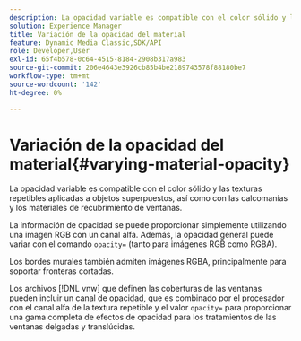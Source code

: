 ```yaml
---
description: La opacidad variable es compatible con el color sólido y las texturas repetibles aplicadas a objetos superpuestos, así como con las calcomanías y los materiales de recubrimiento de ventanas.
solution: Experience Manager
title: Variación de la opacidad del material
feature: Dynamic Media Classic,SDK/API
role: Developer,User
exl-id: 65f4b578-0c64-4515-8184-2908b317a983
source-git-commit: 206e4643e3926cb85b4be2189743578f88180be7
workflow-type: tm+mt
source-wordcount: '142'
ht-degree: 0%

---
```


# Variación de la opacidad del material{#varying-material-opacity}

La opacidad variable es compatible con el color sólido y las texturas repetibles aplicadas a objetos superpuestos, así como con las calcomanías y los materiales de recubrimiento de ventanas.

La información de opacidad se puede proporcionar simplemente utilizando una imagen RGB con un canal alfa. Además, la opacidad general puede variar con el comando `opacity=` (tanto para imágenes RGB como RGBA).

Los bordes murales también admiten imágenes RGBA, principalmente para soportar fronteras cortadas.

Los archivos [!DNL vnw] que definen las coberturas de las ventanas pueden incluir un canal de opacidad, que es combinado por el procesador con el canal alfa de la textura repetible y el valor `opacity=` para proporcionar una gama completa de efectos de opacidad para los tratamientos de las ventanas delgadas y translúcidas.
